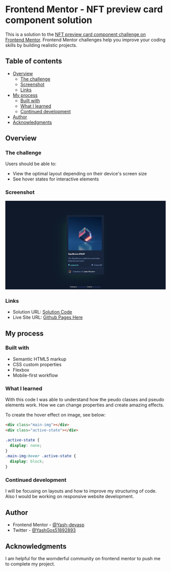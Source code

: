 # Frontend Mentor - NFT preview card component solution

This is a solution to the [NFT preview card component challenge on Frontend Mentor](https://www.frontendmentor.io/challenges/nft-preview-card-component-SbdUL_w0U). Frontend Mentor challenges help you improve your coding skills by building realistic projects. 

## Table of contents

- [Overview](#overview)
  - [The challenge](#the-challenge)
  - [Screenshot](#screenshot)
  - [Links](#links)
- [My process](#my-process)
  - [Built with](#built-with)
  - [What I learned](#what-i-learned)
  - [Continued development](#continued-development)
- [Author](#author)
- [Acknowledgments](#acknowledgments)

## Overview

### The challenge

Users should be able to:

- View the optimal layout depending on their device's screen size
- See hover states for interactive elements

### Screenshot

![](images/output.png)

### Links

- Solution URL: [Solution Code](https://github.com/Yash-devasp/nft-card)
- Live Site URL: [Github Pages Here](https://yash-devasp.github.io/nft-card/)

## My process

### Built with

- Semantic HTML5 markup
- CSS custom properties
- Flexbox
- Mobile-first workflow

### What I learned

With this code I was able to understand how the peudo classes and pseudo elements work. How we can change properties and create amazing effects.

To create the hover effect on image, see below:

```html
<div class="main-img"></div>
<div class="active-state"></div>
```
```css
.active-state {
  display: none;
}
.main-img:hover .active-state {
  display: block;
}
```

### Continued development

I will be focusing on layouts and how to improve my structuring of code. Also I would be working on responsive website development.

## Author

- Frontend Mentor - [@Yash-devasp](https://www.frontendmentor.io/profile/Yash-devasp)
- Twitter - [@YashGos51892893](https://twitter.com/YashGos51892893)

## Acknowledgments

I am helpful for the wornderful community on frontend mentor to push me to complete my project.
